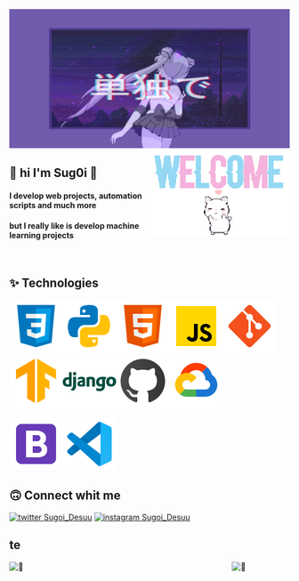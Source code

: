 <img  src="https://raw.githubusercontent.com/Sug0i/Sug0i/main/images/3082216.gif" width="1000px" height="250px" />

<br>

   <img  src="https://raw.githubusercontent.com/Sug0i/Sug0i/main/images/d8c40ef811ec3338200327e9397ed569bf69f602r1-320-198_00.gif" width="250px" align="right" />


## 🌷 hi I'm Sug0i 🌷

#### I develop web projects, automation scripts and much more
#### but I really like is  develop machine learning projects

<br>

## ✨ Technologies
<img  src="https://raw.githubusercontent.com/Sug0i/Sug0i/main/images/icons8-css3-48.svg"  /><img  src="https://raw.githubusercontent.com/Sug0i/Sug0i/main/images/icons8-python-48.svg"  /><img  src="https://raw.githubusercontent.com/Sug0i/Sug0i/main/images/icons8-html-5-48.svg"  /><img  src="https://raw.githubusercontent.com/Sug0i/Sug0i/main/images/icons8-javascript-48.svg"  /><img  src="https://raw.githubusercontent.com/Sug0i/Sug0i/main/images/icons8-git-48.svg"  /><img  src="https://raw.githubusercontent.com/Sug0i/Sug0i/main/images/icons8-tensorflow-48.svg"  /><img  src="https://raw.githubusercontent.com/Sug0i/Sug0i/main/images/icons8-django-48.svg"  /><img  src="https://raw.githubusercontent.com/Sug0i/Sug0i/main/images/icons8-github.svg"  /><img  src="https://raw.githubusercontent.com/Sug0i/Sug0i/main/images/icons8-google-cloud.svg"  />




<img  src="https://raw.githubusercontent.com/Sug0i/Sug0i/main/images/icons8-bootstrap.svg"  /><img  src="https://raw.githubusercontent.com/Sug0i/Sug0i/main/images/icons8-visual-studio-code-2019.svg"  />



## 🙃 Connect whit me
<a href="https://twitter.com/Sugoi_Desuu"><img alt="twitter Sugoi_Desuu" src="https://img.shields.io/badge/Twitter-1DA1F2?style=for-the-badge&logo=twitter&logoColor=white" height="30" ></a>
<a href="https://instagram.com/_lucas_caua/"><img alt="instagram Sugoi_Desuu" src="https://img.shields.io/badge/Instagram-E4405F?style=for-the-badge&logo=instagram&logoColor=white"
 height="30"></a>

## te
[<img align="left" width="400" alt="🦑" src="https://github.com/Sug0i/Sug0i/blob/master/github-metrics.svg">](https://github.com/Sug0i/metrics)

<img  width="350" alt="🦑" src="https://count.getloli.com/get/@:Sug0i?theme=rule34">

<!---
## test
![Sug0i](https://count.getloli.com/get/@Sug0i?theme=rule34)
<img src="https://count.getloli.com/get/@Sug0i?theme=rule34" alt="Sug0i Counter" width="250"/>




<!---
Sug0i/Sug0i is a ✨ special ✨ repository because its `README.md` (this file) appears on your GitHub profile.
You can click the Preview link to take a look at your changes.
--->
